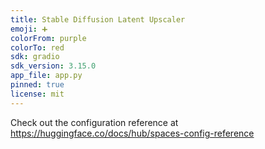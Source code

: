 ```yaml
---
title: Stable Diffusion Latent Upscaler
emoji: ➕
colorFrom: purple
colorTo: red
sdk: gradio
sdk_version: 3.15.0
app_file: app.py
pinned: true
license: mit
---
```


Check out the configuration reference at https://huggingface.co/docs/hub/spaces-config-reference
